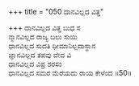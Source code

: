 +++
title = "050 ದಾನವಿಲ್ಲದ ವಿತ್ತ"

+++
ದಾನವಿಲ್ಲದ ವಿತ್ತ ಬುಧ ಸ  
ನ್ಮಾನವಿಲ್ಲದ ರಾಜ್ಯ ಬಲು ಸುಯಿ   
ಧಾನವಿಲ್ಲದ ಸುದತಿ ಧೀಮಾನಿಲ್ಲದಾಸ್ಥಾನ   
ಜ್ಞಾನವಿಲ್ಲದ ತಪವು ವೇದ ವಿ   
ಧಾನವಿಲ್ಲದ ವಿಪ್ರ ಶರಸಂ   
ಧಾನವಿಲ್ಲದ ಸಮರ ಮೆರೆಯದು ರಾಯ ಕೇಳೆಂದ   ॥50॥